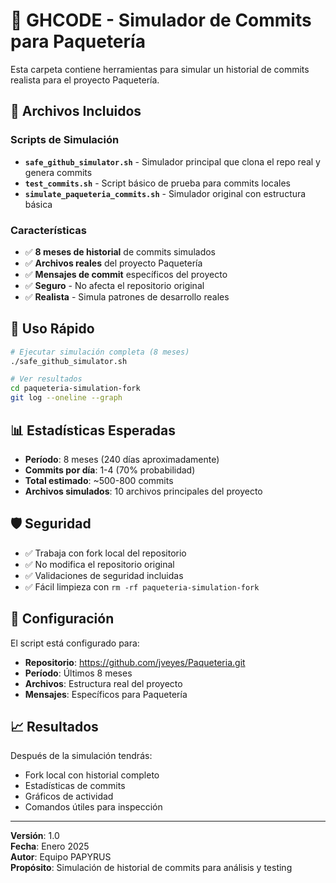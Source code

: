 # 🚀 GHCODE - Simulador de Commits para Paquetería

Esta carpeta contiene herramientas para simular un historial de commits realista para el proyecto Paquetería.

## 📁 Archivos Incluidos

### Scripts de Simulación

- **`safe_github_simulator.sh`** - Simulador principal que clona el repo real y genera commits
- **`test_commits.sh`** - Script básico de prueba para commits locales
- **`simulate_paqueteria_commits.sh`** - Simulador original con estructura básica

### Características

- ✅ **8 meses de historial** de commits simulados
- ✅ **Archivos reales** del proyecto Paquetería
- ✅ **Mensajes de commit** específicos del proyecto
- ✅ **Seguro** - No afecta el repositorio original
- ✅ **Realista** - Simula patrones de desarrollo reales

## 🚀 Uso Rápido

```bash
# Ejecutar simulación completa (8 meses)
./safe_github_simulator.sh

# Ver resultados
cd paqueteria-simulation-fork
git log --oneline --graph
```

## 📊 Estadísticas Esperadas

- **Período**: 8 meses (240 días aproximadamente)
- **Commits por día**: 1-4 (70% probabilidad)
- **Total estimado**: ~500-800 commits
- **Archivos simulados**: 10 archivos principales del proyecto

## 🛡️ Seguridad

- ✅ Trabaja con fork local del repositorio
- ✅ No modifica el repositorio original
- ✅ Validaciones de seguridad incluidas
- ✅ Fácil limpieza con `rm -rf paqueteria-simulation-fork`

## 🔧 Configuración

El script está configurado para:
- **Repositorio**: https://github.com/jveyes/Paqueteria.git
- **Período**: Últimos 8 meses
- **Archivos**: Estructura real del proyecto
- **Mensajes**: Específicos para Paquetería

## 📈 Resultados

Después de la simulación tendrás:
- Fork local con historial completo
- Estadísticas de commits
- Gráficos de actividad
- Comandos útiles para inspección

---

**Versión**: 1.0  
**Fecha**: Enero 2025  
**Autor**: Equipo PAPYRUS  
**Propósito**: Simulación de historial de commits para análisis y testing
